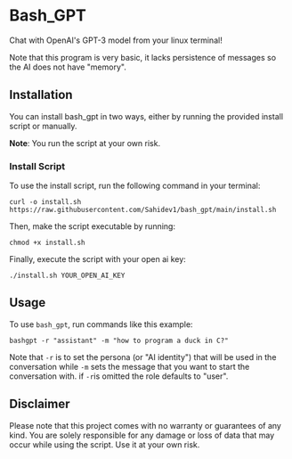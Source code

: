 # Bash_GPT

Chat with OpenAI's GPT-3 model from your linux terminal!

Note that this program is very basic, it lacks persistence of messages so the AI does not have "memory". 

## Installation

You can install bash_gpt in two ways, either by running the provided install script or manually. 

**Note**: You run the script at your own risk.

### Install Script

To use the install script, run the following command in your terminal: 

```shell
curl -o install.sh https://raw.githubusercontent.com/Sahidev1/bash_gpt/main/install.sh
```

Then, make the script executable by running: 

```shell
chmod +x install.sh
```

Finally, execute the script with your open ai key:

```shell
./install.sh YOUR_OPEN_AI_KEY
```


## Usage

To use `bash_gpt`, run commands like this example:

```shell
bashgpt -r "assistant" -m "how to program a duck in C?"
```

Note that `-r` is to set the persona (or "AI identity") that will be used in the conversation while `-m` sets the message that you want to start the conversation with. 
if `-r`is omitted the role defaults to "user".

## Disclaimer

Please note that this project comes with no warranty or guarantees of any kind. You are solely responsible for any damage or loss of data that may occur while using the script. Use it at your own risk.



